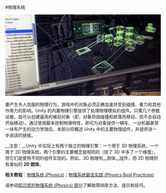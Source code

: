 #物理系统

![](../uploads/Main/PhysicsIntroPic.jpg) 

要产生令人信服的物理行为，游戏中的对象必须正确加速并受到碰撞、重力和其他作用力的影响。Unity 的内置物理引擎提供了处理物理模拟的组件。只需几个参数设置，就可以创建逼真的被动对象（即，对象将因碰撞和跌落而移动，但不会自动开始移动）。通过使用脚本控制物理特性，即可为对象提供一辆车、一台机器甚至一块布产生的动力学效应。本部分将概述 Unity 中的主要物理组件，并提供进一步阅读的链接。

__注意：__Unity 中实际上有两个独立的物理引擎：一个用于 3D 物理系统，一个用于 2D 物理系统。两个引擎的主要概念是相同的（除了 3D 中多了一个维度），但它们是使用不同的组件实现的。例如，3D 物理有__刚体__组件，而 2D 物理则有类似的 __2D 刚体__。

**相关教程**：<a href="https://unity3d.com/learn/tutorials/topics/physics">物理系统 (Physics)</a>；[物理系统最佳实践 (Physics Best Practices)](http://unity3d.com/learn/tutorials/modules/intermediate/physics/physics-best-practices?playlist=30089)

请参阅<a href="https://support.unity3d.com/hc/en-us/sections/201851913-Physics">知识库的物理系统 (Physics) 部分</a>了解故障排除方法、提示和技巧。
